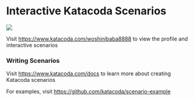 # Interactive Katacoda Scenarios

[![](http://shields.katacoda.com/katacoda/woshinibaba8888/count.svg)](https://www.katacoda.com/woshinibaba8888 "Get your profile on Katacoda.com")

Visit https://www.katacoda.com/woshinibaba8888 to view the profile and interactive scenarios

### Writing Scenarios
Visit https://www.katacoda.com/docs to learn more about creating Katacoda scenarios

For examples, visit https://github.com/katacoda/scenario-example
